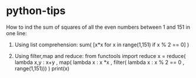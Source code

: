 # python-tips

How to ind the sum of squares of all the even numbers between 1 and 151 in one line:

1) Using list comprehension:
    sum( [x*x for x in range(1,151) if x % 2 == 0] )
    
2) Using filter,map and reduce:
    from functools import reduce
    x = reduce( lambda x,y : x+y  , map( lambda x : x *x , filter( lambda x : x % 2 == 0 , range(1,151))) )
    print(x)
    
  
